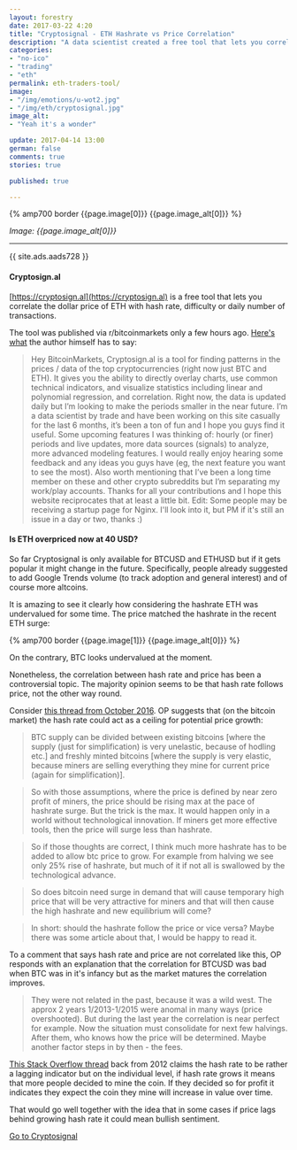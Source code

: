 ```yaml
---
layout: forestry
date: 2017-03-22 4:20
title: "Cryptosignal - ETH Hashrate vs Price Correlation"
description: "A data scientist created a free tool that lets you correlate the dollar price of ETH with hash rate, difficulty or daily number of transactions - that's a free altcoin trading signal."
categories:
- "no-ico"
- "trading"
- "eth"
permalink: eth-traders-tool/
image:
- "/img/emotions/u-wot2.jpg"
- "/img/eth/cryptosignal.jpg"
image_alt:
- "Yeah it's a wonder"

update: 2017-04-14 13:00
german: false
comments: true
stories: true

published: true

---
```


{% amp700 border {{page.image[0]}} {{page.image_alt[0]}} %}

_Image: {{page.image_alt[0]}}_

________________________


{{ site.ads.aads728 }}

#### Cryptosign.al

[https://cryptosign.al](https://cryptosign.al) is a free tool that lets you correlate the dollar price of ETH with hash rate, difficulty or daily number of transactions.

The tool was published via r/bitcoinmarkets only a few hours ago. [Here's what](https://www.reddit.com/r/BitcoinMarkets/comments/60php5/introducing_cryptosignal_directly_analyze_bitcoin/) the author himself has to say:

> Hey BitcoinMarkets,
Cryptosign.al is a tool for finding patterns in the prices / data of the top cryptocurrencies (right now just BTC and ETH). It gives you the ability to directly overlay charts, use common technical indicators, and visualize statistics including linear and polynomial regression, and correlation. Right now, the data is updated daily but I’m looking to make the periods smaller in the near future.
I’m a data scientist by trade and have been working on this site casually for the last 6 months, it’s been a ton of fun and I hope you guys find it useful. Some upcoming features I was thinking of: hourly (or finer) periods and live updates, more data sources (signals) to analyze, more advanced modeling features.
I would really enjoy hearing some feedback and any ideas you guys have (eg, the next feature you want to see the most).
Also worth mentioning that I’ve been a long time member on these and other crypto subreddits but I’m separating my work/play accounts. Thanks for all your contributions and I hope this website reciprocates that at least a little bit.
Edit: Some people may be receiving a startup page for Nginx. I'll look into it, but PM if it's still an issue in a day or two, thanks :)

#### Is ETH overpriced now at 40 USD?

So far Cryptosignal is only available for BTCUSD and ETHUSD but if it gets popular it might change in the future. Specifically, people already suggested to add Google Trends volume (to track adoption and general interest) and of course more altcoins.

It is amazing to see it clearly how considering the hashrate ETH was undervalued for some time. The price matched the hashrate in the recent ETH surge:

{% amp700 border {{page.image[1]}} {{page.image_alt[0]}} %}

On the contrary, BTC looks undervalued at the moment.

Nonetheless, the correlation between hash rate and price has been a controversial topic. The majority opinion seems to be that hash rate follows price, not the other way round.

Consider [this thread from October 2016](https://www.reddit.com/r/Bitcoin/comments/577awf/hashrate_vs_price/). OP suggests that (on the bitcoin market) the hash rate could act as a ceiling for potential price growth:

> BTC supply can be divided between existing bitcoins [where the supply (just for simplification) is very unelastic, because of hodling etc.] and freshly minted bitcoins [where the supply is very elastic, because miners are selling everything they mine for current price (again for simplification)].

> So with those assumptions, where the price is defined by near zero profit of miners, the price should be rising max at the pace of hashrate surge. But the trick is the max. It would happen only in a world without technological innovation. If miners get more effective tools, then the price will surge less than hashrate.

> So if those thoughts are correct, I think much more hashrate has to be added to allow btc price to grow. For example from halving we see only 25% rise of hashrate, but much of it if not all is swallowed by the technological advance.

> So does bitcoin need surge in demand that will cause temporary high price that will be very attractive for miners and that will then cause the high hashrate and new equilibrium will come?

> In short: should the hashrate follow the price or vice versa? Maybe there was some article about that, I would be happy to read it.

To a comment that says hash rate and price are not correlated like this, OP responds with an explanation that the correlation for BTCUSD was bad when BTC was in it's infancy but as the market matures the correlation improves.

> They were not related in the past, because it was a wild west. The approx 2 years 1/2013-1/2015 were anomal in many ways (price overshooted). But during the last year the correlation is near perfect for example. Now the situation must consolidate for next few halvings. After them, who knows how the price will be determined. Maybe another factor steps in by then - the fees.

[This Stack Overflow thread](http://bitcoin.stackexchange.com/questions/3171/relation-between-network-hash-rate-bitcoin-value) back from 2012 claims the hash rate to be rather a lagging indicator but on the individual level, if hash rate grows it means that more people decided to mine the coin. If they decided so for profit it indicates they expect the coin they mine will increase in value over time.

That would go well together with the idea that in some cases if price lags behind growing hash rate it could mean bullish sentiment.

[Go to Cryptosignal](https://cryptosign.al)
